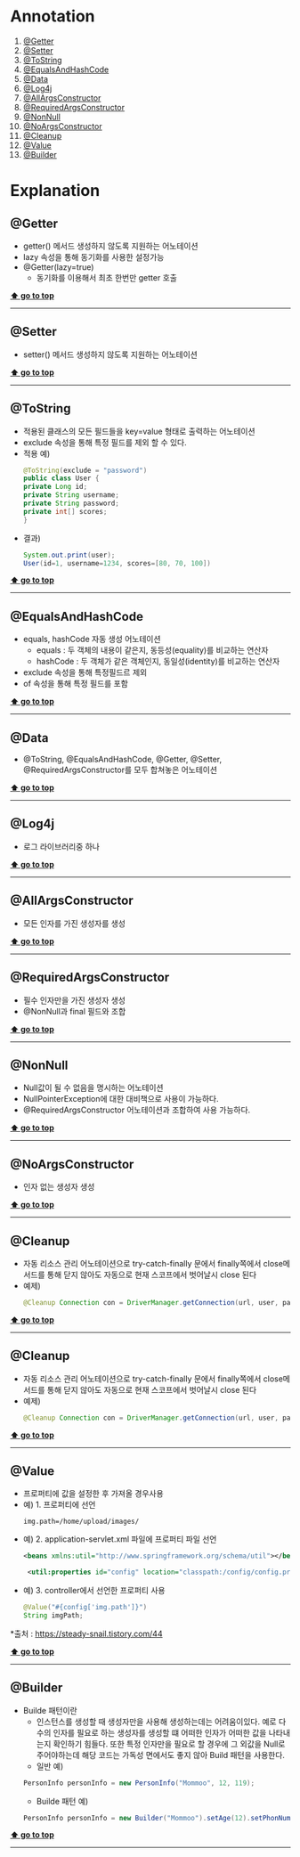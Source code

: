# Annotation

 1. [@Getter](#Getter)
 1. [@Setter](#Setter)
 1. [@ToString](#ToString)
 1. [@EqualsAndHashCode](#EqualsAndHashCode)
 1. [@Data](#data)
 1. [@Log4j](#Log4j)
 1. [@AllArgsConstructor](#AllArgsConstructor)
 1. [@RequiredArgsConstructor](#RequiredArgsConstructor)
 1. [@NonNull](#NonNull)
 1. [@NoArgsConstructor](#NoArgsConstructor)
 1. [@Cleanup](#Cleanup)
 1. [@Value](#Value)
 1. [@Builder](#Builder)

# Explanation

## @Getter
 
  - getter() 메서드 생성하지 않도록 지원하는 어노테이션
  - lazy 속성을 통해 동기화를 사용한 설정가능
  - @Getter(lazy=true)
    - 동기화를 이용해서 최초 한번만 getter 호출

**[⬆ go to top](#Annotation)**

----
## @Setter

 - setter() 메서드 생성하지 않도록 지원하는 어노테이션

**[⬆ go to top](#Annotation)**

----
## @ToString

 - 적용된 클래스의 모든 필드들을 key=value 형태로 출력하는 어노테이션
 - exclude 속성을 통해 특정 필드를 제외 할 수 있다.
 - 적용 예)
    ```java
    @ToString(exclude = "password")
    public class User {
    private Long id;
    private String username;
    private String password;
    private int[] scores;
    }
    ```
 -  결과)
    ```java
    System.out.print(user);
    User(id=1, username=1234, scores=[80, 70, 100])
    ```

**[⬆ go to top](#Annotation)**

----
## @EqualsAndHashCode

 - equals, hashCode 자동 생성 어노테이션
    - equals : 두 객체의 내용이 같은지, 동등성(equality)를 비교하는 연산자
    - hashCode : 두 객체가 같은 객체인지, 동일성(identity)를 비교하는 연산자
 - exclude 속성을 통해 특정필드르 제외
 - of 속성을 통해 특정 필드를 포함

**[⬆ go to top](#Annotation)**

----
## @Data

 - @ToString, @EqualsAndHashCode, @Getter, @Setter, @RequiredArgsConstructor를 모두 합쳐놓은 어노테이션

**[⬆ go to top](#Annotation)**

----
## @Log4j

 - 로그 라이브러리중 하나

**[⬆ go to top](#Annotation)**

----
## @AllArgsConstructor

 - 모든 인자를 가진 생성자를 생성

**[⬆ go to top](#Annotation)**

----
## @RequiredArgsConstructor

 - 필수 인자만을 가진 생성자 생성
 - @NonNull과 final 필드와 조합

**[⬆ go to top](#Annotation)**

----
## @NonNull

 - Null값이 될 수 없음을 명시하는 어노테이션
 - NullPointerException에 대한 대비책으로 사용이 가능하다.
 - @RequiredArgsConstructor 어노테이션과 조합하여 사용 가능하다.

**[⬆ go to top](#Annotation)**

----

## @NoArgsConstructor

 - 인자 없는 생성자 생성

**[⬆ go to top](#Annotation)**

----
## @Cleanup

 - 자동 리소스 관리 어노테이션으로 try-catch-finally 문에서 finally쪽에서 close메서드를 통해 닫지 않아도 자동으로 현재 스코프에서 벗어날시 close 된다
 - 예제)
    ```java
    @Cleanup Connection con = DriverManager.getConnection(url, user, password);
    ```

**[⬆ go to top](#Annotation)**

----
## @Cleanup

 - 자동 리소스 관리 어노테이션으로 try-catch-finally 문에서 finally쪽에서 close메서드를 통해 닫지 않아도 자동으로 현재 스코프에서 벗어날시 close 된다
 - 예제)
    ```java
    @Cleanup Connection con = DriverManager.getConnection(url, user, password);
    ```

**[⬆ go to top](#Annotation)**

----
## @Value

 - 프로퍼티에 값을 설정한 후 가져올 경우사용
 - 예) 1. 프로퍼티에 선언
    ```properties
    img.path=/home/upload/images/
    ```
 - 예) 2. application-servlet.xml 파일에 프로퍼티 파일 선언
    ```xml
    <beans xmlns:util="http://www.springframework.org/schema/util"></beans>
    ```
    ```xml
     <util:properties id="config" location="classpath:/config/config.properties"/>
    ```
 - 예) 3. controller에서 선언한 프로퍼티 사용
    ```java
    @Value("#{config['img.path']}")
    String imgPath;
    ```

 *출처 : https://steady-snail.tistory.com/44

**[⬆ go to top](#Annotation)**

----
## @Builder

 - Builde 패턴이란
    - 인스턴스를 생성할 때 생성자만을 사용해 생성하는데는 어려움이있다. 예로 다수의 인자를 필요로 하는 생성자를 생성할 떄 어떠한 인자가 어떠한 값을 나타내는지 확인하기 힘들다. 또한 특정 인자만을 필요로 할 경우에 그 외값을 Null로 주어야하는데 해당 코드는 가독성 면에서도 좋지 않아 Build 패턴을 사용한다.
    - 일반 예)
    ```java
    PersonInfo personInfo = new PersonInfo("Mommoo", 12, 119);
    ```
    - Builde 패턴 예)
    ```java
    PersonInfo personInfo = new Builder("Mommoo").setAge(12).setPhonNumber(119).build( );
    ```

**[⬆ go to top](#Annotation)**

----
